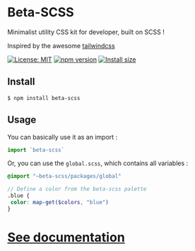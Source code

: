 # Beta-SCSS

Minimalist utility CSS kit for developer, built on SCSS !

Inspired by the awesome [tailwindcss](https://github.com/tailwindcss/tailwindcss)

[![License: MIT](https://img.shields.io/badge/license-MIT-blue.svg)](https://github.com/Wifsimster/beta/blob/master/LICENSE)
[![npm version](https://badge.fury.io/js/beta-scss.svg)](https://www.npmjs.com/package/beta-scss)
[![Install size](https://packagephobia.now.sh/badge?p=beta-scss)](https://packagephobia.now.sh/result?p=beta-scss)

## Install

```
$ npm install beta-scss
```

## Usage

You can basically use it as an import :

```js
import `beta-scss`
```
Or, you can use the `global.scss`, which contains all variables :

```scss
@import "~beta-scss/packages/global"

// Define a color from the beta-scss palette
.blue {
 color: map-get($colors, "blue")
}
```

# [See documentation](https://wifsimster.github.io/beta-scss-documentation)
